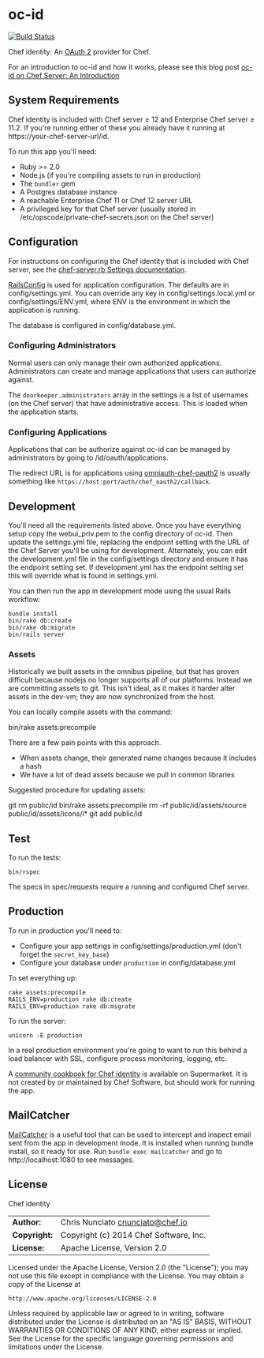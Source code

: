 oc-id
=====

[![Build Status](https://travis-ci.org/chef/oc-id.svg)](https://travis-ci.org/chef/oc-id)

Chef identity: An [OAuth 2](http://oauth.net/2/) provider for Chef.

For an introduction to oc-id and how it works, please see this blog post [oc-id on Chef Server: An Introduction](https://www.chef.io/blog/2015/06/09/oc-id-on-chef-server-an-introduction/)

## System Requirements

Chef identity is included with Chef server ≥ 12 and Enterprise Chef server ≥
11.2. If you're running either of these you already have it running at
https://your-chef-server-url/id.

To run this app you'll need:

* Ruby >= 2.0
* Node.js (if you're compiling assets to run in production)
* The `bundler` gem
* A Postgres database instance
* A reachable Enterprise Chef 11 or Chef 12 server URL
* A privileged key for that Chef server (usually stored in
  /etc/opscode/private-chef-secrets.json on the Chef server)

## Configuration

For instructions on configuring the Chef identity that is included with Chef
server, see the
[chef-server.rb Settings documentation](https://docs.chef.io/config_rb_server_optional_settings.html#oc-id).

[RailsConfig](https://github.com/railsconfig/rails_config) is used for
application configuration. The defaults are in config/settings.yml. You can
override any key in config/settings.local.yml or config/settings/ENV.yml,
where ENV is the environment in which the application is running.

The database is configured in config/database.yml.

### Configuring Administrators

Normal users can only manage their own authorized applications. Administrators
can create and manage applications that users can authorize against.

The `doorkeeper.administrators` array in the settings is a list of usernames
(on the Chef server) that have administrative access. This is loaded when
the application starts.

### Configuring Applications

Applications that can be authorize against oc-id can be managed by
administrators by going to /id/oauth/applications.

The redirect URL is for applications using
[omniauth-chef-oauth2](https://github.com/opscode/omniauth-chef-oauth2) is
usually something like `https://host:port/auth/chef_oauth2/callback`.

## Development

You'll need all the requirements listed above. Once you have everything setup
copy the webui\_priv.pem to the config directory of oc-id. Then update the
settings.yml file, replacing the endpoint setting with the URL of the Chef Server
you'll be using for development. Alternately, you can edit the development.yml
file in the config/settings directory and ensure it has the endpoint setting
set. If development.yml has the endpoint setting set this will override what is
found in settings.yml.

You can then run the app in development mode using the usual Rails workflow:

    bundle install
    bin/rake db:create
    bin/rake db:migrate
    bin/rails server

### Assets

Historically we built assets in the omnibus pipeline, but that has
proven difficult because nodejs no longer supports all of our
platforms. Instead we are committing assets to git. This isn't ideal,
as it makes it harder alter assets in the dev-vm; they are
now synchronized from the host. 

You can locally compile assets with the command:

bin/rake assets:precompile

There are a few pain points with this approach.
* When assets change, their generated name changes because it includes a hash
* We have a lot of dead assets because we pull in common libraries

Suggested procedure for updating assets:

git rm public/id
bin/rake assets:precompile
rm -rf public/id/assets/source public/id/assets/icons/i*
git add public/id

## Test

To run the tests:

    bin/rspec

The specs in spec/requests require a running and configured Chef server.

## Production

To run in production you'll need to:

* Configure your app settings in config/settings/production.yml (don't forget the
`secret_key_base`)
* Configure your database under `production` in config/database.yml

To set everything up:

    rake assets:precompile
    RAILS_ENV=production rake db:create
    RAILS_ENV=production rake db:migrate

To run the server:

    unicorn -E production

In a real production environment you're going to want to run this behind a load
balancer with SSL, configure process monitoring, logging, etc.

A [community cookbook for Chef identity](https://supermarket.chef.io/cookbooks/oc-id)
is available on Supermarket. It is not created by or maintained by Chef
Software, but should work for running the app.

## MailCatcher

[MailCatcher](http://mailcatcher.me/) is a useful tool that can  be used to intercept and inspect email sent from the app in development mode. It is installed when running bundle install, so it ready for use. Run ```bundle exec mailcatcher``` and go to http://localhost:1080 to see messages.

## License

Chef identity

|                      |                                          |
|:---------------------|:-----------------------------------------|
| **Author:**          | Chris Nunciato <cnunciato@chef.io>
| **Copyright:**       | Copyright (c) 2014 Chef Software, Inc.
| **License:**         | Apache License, Version 2.0

Licensed under the Apache License, Version 2.0 (the "License");
you may not use this file except in compliance with the License.
You may obtain a copy of the License at

    http://www.apache.org/licenses/LICENSE-2.0

Unless required by applicable law or agreed to in writing, software
distributed under the License is distributed on an "AS IS" BASIS,
WITHOUT WARRANTIES OR CONDITIONS OF ANY KIND, either express or implied.
See the License for the specific language governing permissions and
limitations under the License.

